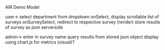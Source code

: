 AIR Demo Model

user->  select department from dropdown
        onSelect, display scrollable list of surveys
        onSurveySelect, redirect to respective survey (render)
        store results of survey as json serverside

admin-> enter in survey name
        query results from stored json object
        display using chart.js for metrics (visual)?
